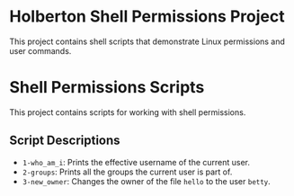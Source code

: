 
# Holberton Shell Permissions Project

This project contains shell scripts that demonstrate Linux permissions and user commands.


# Shell Permissions Scripts

This project contains scripts for working with shell permissions.

## Script Descriptions

- `1-who_am_i`: Prints the effective username of the current user.
- `2-groups`: Prints all the groups the current user is part of.
- `3-new_owner`: Changes the owner of the file `hello` to the user `betty`. 

